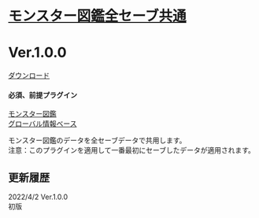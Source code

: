 # [モンスター図鑑全セーブ共通](https://raw.githubusercontent.com/nuun888/MZ/master/NUUN_EnemyBook_Global.js)
# Ver.1.0.0
[ダウンロード](https://raw.githubusercontent.com/nuun888/MZ/master/NUUN_EnemyBook_Global.js)
#### 必須、前提プラグイン
[モンスター図鑑](https://github.com/nuun888/MZ/blob/master/README/EnemyBook.md)  
[グローバル情報ベース](https://github.com/nuun888/MZ/blob/master/README/GlobalCore.md)  

モンスター図鑑のデータを全セーブデータで共用します。  
注意：このプラグインを適用して一番最初にセーブしたデータが適用されます。  

## 更新履歴
2022/4/2 Ver.1.0.0  
初版  
